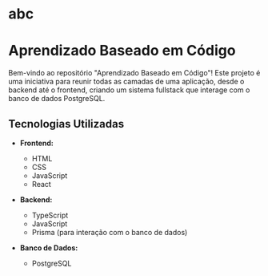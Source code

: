 # abc
# Aprendizado Baseado em Código

Bem-vindo ao repositório "Aprendizado Baseado em Código"! Este projeto é uma iniciativa para reunir todas as camadas de uma aplicação, desde o backend até o frontend, criando um sistema fullstack que interage com o banco de dados PostgreSQL.

## Tecnologias Utilizadas

- **Frontend:**
  - HTML
  - CSS
  - JavaScript
  - React

- **Backend:**
  - TypeScript
  - JavaScript
  - Prisma (para interação com o banco de dados)

- **Banco de Dados:**
  - PostgreSQL
